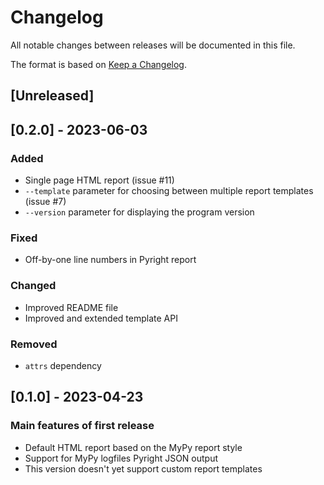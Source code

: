 # Changelog

All notable changes between releases will be documented in this file.

The format is based on [Keep a Changelog](https://keepachangelog.com/en/1.0.0/).

## [Unreleased]

## [0.2.0] - 2023-06-03

### Added
- Single page HTML report (issue #11)
- `--template` parameter for choosing between multiple report templates (issue #7)
- `--version` parameter for displaying the program version

### Fixed
- Off-by-one line numbers in Pyright report

### Changed
- Improved README file
- Improved and extended template API

### Removed
- `attrs` dependency

## [0.1.0] - 2023-04-23

### Main features of first release
- Default HTML report based on the MyPy report style
- Support for MyPy logfiles Pyright JSON output
- This version doesn't yet support custom report templates
